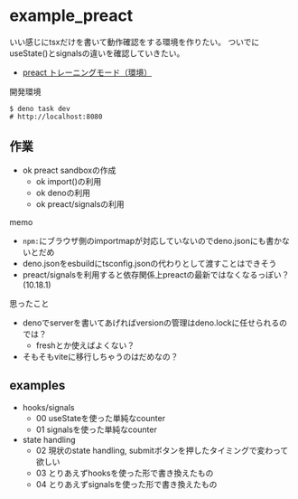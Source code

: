 # example_preact

いい感じにtsxだけを書いて動作確認をする環境を作りたい。
ついでにuseState()とsignalsの違いを確認していきたい。

- [preact トレーニングモード（環境）](https://zenn.dev/podhmo/scraps/4a20ad0e96aef8#comment-969caec296cb01)

開発環境

```console
$ deno task dev
# http://localhost:8080
```

## 作業

- ok preact sandboxの作成
    - ok import()の利用
    - ok denoの利用
    - ok preact/signalsの利用

memo

- `npm:`にブラウザ側のimportmapが対応していないのでdeno.jsonにも書かないとだめ
- deno.jsonをesbuildにtsconfig.jsonの代わりとして渡すことはできそう
- preact/signalsを利用すると依存関係上preactの最新ではなくなるっぽい？ (10.18.1)

思ったこと

- denoでserverを書いてあげればversionの管理はdeno.lockに任せられるのでは？
    - freshとか使えばよくない？
- そもそもviteに移行しちゃうのはだめなの？

## examples

- hooks/signals
    - 00 useStateを使った単純なcounter
    - 01 signalsを使った単純なcounter
- state handling
    - 02 現状のstate handling, submitボタンを押したタイミングで変わって欲しい
    - 03 とりあえずhooksを使った形で書き換えたもの
    - 04 とりあえずsignalsを使った形で書き換えたもの
